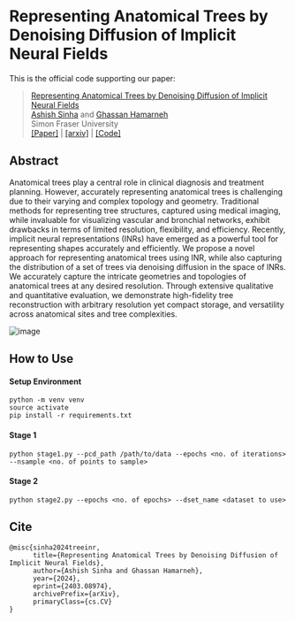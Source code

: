# Representing Anatomical Trees by Denoising Diffusion of Implicit Neural Fields
This is the official code supporting our paper:
> [Representing Anatomical Trees by Denoising Diffusion of Implicit Neural Fields](https://arxiv.org/abs/2403.08974) </br>
> [Ashish Sinha](https://sinashish.github.io/) and [Ghassan Hamarneh](https://www.medicalimageanalysis.com/home) </br>
> Simon Fraser University </br>
> [[Paper]](./assets/paper.pdf) | [[arxiv]](https://arxiv.org/abs/2403.08974) | [[Code]](./)

## Abstract

Anatomical trees play a central role in clinical diagnosis and treatment planning. However, accurately representing anatomical trees is challenging due to their varying and complex topology and geometry.
Traditional methods for representing tree structures, captured using medical imaging, while invaluable for visualizing vascular and bronchial networks, exhibit drawbacks in terms of limited resolution, flexibility, and efficiency. Recently, implicit neural representations (INRs) have emerged as a powerful tool for representing shapes accurately and efficiently. We propose a novel approach for representing anatomical trees using INR, while also capturing the distribution of a set of trees via denoising diffusion in the space of INRs. We accurately capture the intricate geometries and topologies of anatomical trees at any desired resolution. Through extensive qualitative and quantitative evaluation, we demonstrate high-fidelity tree reconstruction with arbitrary resolution yet compact storage, and versatility across anatomical sites and tree complexities.

![image](https://github.com/sinAshish/TreeDiffusion/assets/21974209/e7d49e8e-429c-45e1-99cb-9e05b238a22c)

## How to Use 

#### Setup Environment
```
python -m venv venv
source activate
pip install -r requirements.txt
```

#### Stage 1
```
python stage1.py --pcd_path /path/to/data --epochs <no. of iterations> --nsample <no. of points to sample>
```

#### Stage 2
```
python stage2.py --epochs <no. of epochs> --dset_name <dataset to use>
```

## Cite

```
@misc{sinha2024treeinr,
      title={Representing Anatomical Trees by Denoising Diffusion of Implicit Neural Fields}, 
      author={Ashish Sinha and Ghassan Hamarneh},
      year={2024},
      eprint={2403.08974},
      archivePrefix={arXiv},
      primaryClass={cs.CV}
}
```
